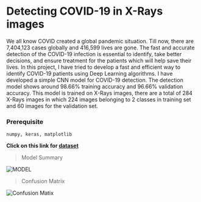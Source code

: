 # Detecting COVID-19 in X-Rays images

We all know COVID created a global pandemic situation. Till now, there are 7,404,123 cases globally and 416,599 lives are gone. The fast and accurate detection of the COVID-19 infection is essential to identify, take better decisions, and ensure treatment for the patients which will help save their lives.
In this project, I have tried to develop a fast and efficient way to identify COVID-19 patients using Deep Learning algorithms.
I have developed a simple CNN model for COVID-19 detection. The detection model shows around 98.66% training accuracy and 96.66% validation accuracy.
This model is trained on X-Rays images, there are a total of 284 X-Rays images in which 224 images belonging to 2 classes in training set and 60 images for the validation set.

### Prerequisite
```numpy, keras, matplotlib```

**Click on this link for [dataset](https://www.dropbox.com/s/c0kl4kr6bmotafr/Data.zip?dl=0)**

>Model Summary

![MODEL](https://github.com/arjit3004/Detect_COVID-19_in_X-Rays_images/blob/master/model.png)


>Confusion Matrix

![Confusion Matix](https://github.com/arjit3004/Detect_COVID-19_in_X-Rays_images/blob/master/confusion_matix.png)
